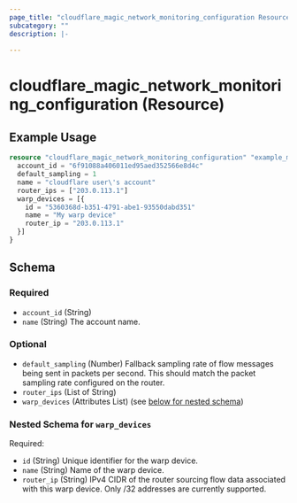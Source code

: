 ```yaml
---
page_title: "cloudflare_magic_network_monitoring_configuration Resource - Cloudflare"
subcategory: ""
description: |-
  
---
```


# cloudflare_magic_network_monitoring_configuration (Resource)



## Example Usage

```terraform
resource "cloudflare_magic_network_monitoring_configuration" "example_magic_network_monitoring_configuration" {
  account_id = "6f91088a406011ed95aed352566e8d4c"
  default_sampling = 1
  name = "cloudflare user\'s account"
  router_ips = ["203.0.113.1"]
  warp_devices = [{
    id = "5360368d-b351-4791-abe1-93550dabd351"
    name = "My warp device"
    router_ip = "203.0.113.1"
  }]
}
```

<!-- schema generated by tfplugindocs -->
## Schema

### Required

- `account_id` (String)
- `name` (String) The account name.

### Optional

- `default_sampling` (Number) Fallback sampling rate of flow messages being sent in packets per second. This should match the packet sampling rate configured on the router.
- `router_ips` (List of String)
- `warp_devices` (Attributes List) (see [below for nested schema](#nestedatt--warp_devices))

<a id="nestedatt--warp_devices"></a>
### Nested Schema for `warp_devices`

Required:

- `id` (String) Unique identifier for the warp device.
- `name` (String) Name of the warp device.
- `router_ip` (String) IPv4 CIDR of the router sourcing flow data associated with this warp device. Only /32 addresses are currently supported.


